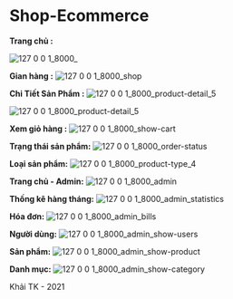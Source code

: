 # Shop-Ecommerce

**Trang chủ :**

![127 0 0 1_8000_](https://user-images.githubusercontent.com/66162813/127733052-fa4eaa01-159c-4323-8537-5c90c6bcda82.png)

**Gian hàng :**
![127 0 0 1_8000_shop](https://user-images.githubusercontent.com/66162813/127733057-55780215-d5a6-4f41-89b5-724433f95c5a.png)

**Chi Tiết Sản Phẩm :**
![127 0 0 1_8000_product-detail_5](https://user-images.githubusercontent.com/66162813/127733059-2ae7422a-00ca-45d0-a4a9-0ec286bca9e4.png)


![127 0 0 1_8000_product-detail_5](https://user-images.githubusercontent.com/66162813/127733065-9a8c3aa3-f060-4ff8-94ee-7e81eca8c500.png)

**Xem giỏ hàng :**
![127 0 0 1_8000_show-cart](https://user-images.githubusercontent.com/66162813/127733069-05ae9bdf-b1a4-449e-a7d2-06e73cc75f2f.png)

**Trạng thái sản phẩm:**
![127 0 0 1_8000_order-status](https://user-images.githubusercontent.com/66162813/127733075-d8c384b0-df00-4487-b950-0e7c07becdfd.png)

**Loại sản phẩm:**
![127 0 0 1_8000_product-type_4](https://user-images.githubusercontent.com/66162813/127733078-ad7a59ae-cebc-4cfa-a7f0-47eab1771789.png)

**Trang chủ - Admin:**
![127 0 0 1_8000_admin](https://user-images.githubusercontent.com/66162813/127733081-26827a85-205d-4151-9a45-1b5ba9e7b895.png)

**Thống kê hàng tháng:**
![127 0 0 1_8000_admin_statistics](https://user-images.githubusercontent.com/66162813/127733085-ef90cc48-b830-428d-ac4b-e4a11e1b5d32.png)

**Hóa đơn:**
![127 0 0 1_8000_admin_bills](https://user-images.githubusercontent.com/66162813/127733086-786f0281-ccd6-4f95-b864-b938e018c7a4.png)

**Người dùng:**
![127 0 0 1_8000_admin_show-users](https://user-images.githubusercontent.com/66162813/127733088-b3f01cc3-6a81-4f0f-9f5c-d1b40ee3602d.png)

**Sản phẩm:**
![127 0 0 1_8000_admin_show-product](https://user-images.githubusercontent.com/66162813/127733089-fa91b900-440a-42aa-9f5b-22462511714e.png)

**Danh mục:**
![127 0 0 1_8000_admin_show-category](https://user-images.githubusercontent.com/66162813/127733090-0e629d9a-c411-4f29-9ec0-7c2a36a1cd63.png)

Khải TK - 2021
